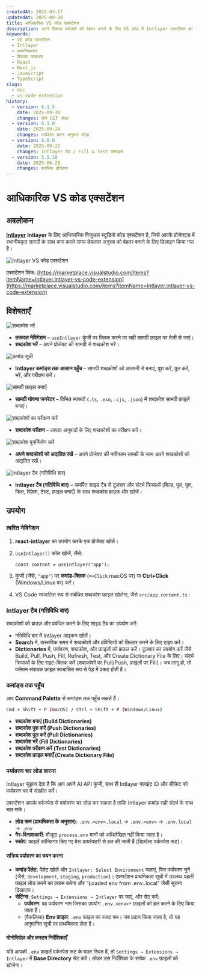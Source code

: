 ```yaml
---
createdAt: 2025-03-17
updatedAt: 2025-09-30
title: आधिकारिक VS कोड एक्सटेंशन
description: अपने विकास वर्कफ़्लो को बेहतर बनाने के लिए VS कोड में Intlayer एक्सटेंशन का उपयोग कैसे करें, यह जानें। स्थानीयकृत सामग्री के बीच तेजी से नेविगेट करें और अपनी शब्दकोशों का कुशलतापूर्वक प्रबंधन करें।
keywords:
  - VS कोड एक्सटेंशन
  - Intlayer
  - स्थानीयकरण
  - विकास उपकरण
  - React
  - Next.js
  - JavaScript
  - TypeScript
slugs:
  - doc
  - vs-code-extension
history:
  - version: 6.1.5
    date: 2025-09-30
    changes: डेमो GIF जोड़ा
  - version: 6.1.0
    date: 2025-09-24
    changes: पर्यावरण चयन अनुभाग जोड़ा
  - version: 6.0.0
    date: 2025-09-22
    changes: Intlayer टैब / Fill & Test कमांड्स
  - version: 5.5.10
    date: 2025-06-29
    changes: प्रारंभिक इतिहास
---
```


# आधिकारिक VS कोड एक्सटेंशन

## अवलोकन

[**Intlayer**](https://marketplace.visualstudio.com/items?itemName=Intlayer.intlayer-vs-code-extension) **Intlayer** के लिए आधिकारिक विजुअल स्टूडियो कोड एक्सटेंशन है, जिसे आपके प्रोजेक्ट्स में स्थानीयकृत सामग्री के साथ काम करते समय डेवलपर अनुभव को बेहतर बनाने के लिए डिज़ाइन किया गया है।

![Intlayer VS कोड एक्सटेंशन](https://github.com/aymericzip/intlayer/blob/main/docs/assets/vs_code_extension_demo.gif?raw=true)

एक्सटेंशन लिंक: [https://marketplace.visualstudio.com/items?itemName=Intlayer.intlayer-vs-code-extension](https://marketplace.visualstudio.com/items?itemName=Intlayer.intlayer-vs-code-extension)

## विशेषताएँ

![शब्दकोश भरें](https://github.com/aymericzip/intlayer-vs-code-extension/blob/master/assets/vscode_extention_fill_active_dictionary.gif?raw=true)

- **तत्काल नेविगेशन** – `useIntlayer` कुंजी पर क्लिक करने पर सही सामग्री फ़ाइल पर तेजी से जाएं।
- **शब्दकोश भरें** – अपने प्रोजेक्ट की सामग्री से शब्दकोश भरें।

![कमांड सूची](https://github.com/aymericzip/intlayer-vs-code-extension/blob/master/assets/vscode_extention_list_commands.gif?raw=true)

- **Intlayer कमांड्स तक आसान पहुँच** – सामग्री शब्दकोशों को आसानी से बनाएं, पुश करें, पुल करें, भरें, और परीक्षण करें।

![सामग्री फ़ाइल बनाएँ](https://github.com/aymericzip/intlayer-vs-code-extension/blob/master/assets/vscode_extention_create_content_file.gif?raw=true)

- **सामग्री घोषणा जनरेटर** – विभिन्न स्वरूपों (`.ts`, `.esm`, `.cjs`, `.json`) में शब्दकोश सामग्री फ़ाइलें बनाएं।

![शब्दकोशों का परीक्षण करें](https://github.com/aymericzip/intlayer-vs-code-extension/blob/master/assets/vscode_extention_test_missing_dictionary.gif?raw=true)

- **शब्दकोश परीक्षण** – लापता अनुवादों के लिए शब्दकोशों का परीक्षण करें।

![शब्दकोश पुनर्निर्माण करें](https://github.com/aymericzip/intlayer-vs-code-extension/blob/master/assets/vscode_extention_rebuild_dictionary.gif?raw=true)

- **अपने शब्दकोशों को अद्यतित रखें** – अपने प्रोजेक्ट की नवीनतम सामग्री के साथ अपने शब्दकोशों को अद्यतित रखें।

![Intlayer टैब (गतिविधि बार)](https://github.com/aymericzip/intlayer-vs-code-extension/blob/master/assets/vscode_extention_search_dictionary.gif?raw=true)

- **Intlayer टैब (गतिविधि बार)** – समर्पित साइड टैब से टूलबार और संदर्भ क्रियाओं (बिल्ड, पुल, पुश, फिल, रिफ्रेश, टेस्ट, फ़ाइल बनाएँ) के साथ शब्दकोश ब्राउज़ और खोजें।

## उपयोग

### त्वरित नेविगेशन

1. **react-intlayer** का उपयोग करके एक प्रोजेक्ट खोलें।
2. `useIntlayer()` कॉल खोजें, जैसे:

   ```tsx
   const content = useIntlayer("app");
   ```

3. कुंजी (जैसे, `"app"`) पर **कमांड-क्लिक** (`⌘+Click` macOS पर) या **Ctrl+Click** (Windows/Linux पर) करें।
4. VS Code स्वचालित रूप से संबंधित शब्दकोश फ़ाइल खोलेगा, जैसे `src/app.content.ts`।

### Intlayer टैब (गतिविधि बार)

शब्दकोशों को ब्राउज़ और प्रबंधित करने के लिए साइड टैब का उपयोग करें:

- गतिविधि बार में Intlayer आइकन खोलें।
- **Search** में, वास्तविक समय में शब्दकोशों और प्रविष्टियों को फ़िल्टर करने के लिए टाइप करें।
- **Dictionaries** में, पर्यावरण, शब्दकोश, और फ़ाइलों को ब्राउज़ करें। टूलबार का उपयोग करें जैसे Build, Pull, Push, Fill, Refresh, Test, और Create Dictionary File के लिए। संदर्भ क्रियाओं के लिए राइट-क्लिक करें (शब्दकोशों पर Pull/Push, फ़ाइलों पर Fill)। जब लागू हो, तो वर्तमान संपादक फ़ाइल स्वचालित रूप से पेड़ में प्रकट होती है।

### कमांड्स तक पहुँच

आप **Command Palette** से कमांड्स तक पहुँच सकते हैं।

```sh
Cmd + Shift + P (macOS) / Ctrl + Shift + P (Windows/Linux)
```

- **शब्दकोश बनाएं (Build Dictionaries)**
- **शब्दकोश पुश करें (Push Dictionaries)**
- **शब्दकोश पुल करें (Pull Dictionaries)**
- **शब्दकोश भरें (Fill Dictionaries)**
- **शब्दकोश परीक्षण करें (Test Dictionaries)**
- **शब्दकोश फ़ाइल बनाएँ (Create Dictionary File)**

### पर्यावरण चर लोड करना

Intlayer सुझाव देता है कि आप अपने AI API कुंजी, साथ ही Intlayer क्लाइंट ID और सीक्रेट को पर्यावरण चर में संग्रहीत करें।

एक्सटेंशन आपके वर्कस्पेस से पर्यावरण चर लोड कर सकता है ताकि Intlayer कमांड सही संदर्भ के साथ चल सकें।

- **लोड क्रम (प्राथमिकता के अनुसार)**: `.env.<env>.local` → `.env.<env>` → `.env.local` → `.env`
- **गैर-विनाशकारी**: मौजूदा `process.env` मानों को अधिलेखित नहीं किया जाता है।
- **स्कोप**: फ़ाइलें कॉन्फ़िगर किए गए बेस डायरेक्टरी से हल की जाती हैं (डिफ़ॉल्ट वर्कस्पेस रूट)।

#### सक्रिय पर्यावरण का चयन करना

- **कमांड पैलेट**: पैलेट खोलें और `Intlayer: Select Environment` चलाएं, फिर पर्यावरण चुनें (जैसे, `development`, `staging`, `production`)। एक्सटेंशन प्राथमिकता सूची में उपलब्ध पहली फ़ाइल लोड करने का प्रयास करेगा और “Loaded env from .env.<env>.local” जैसी सूचना दिखाएगा।
- **सेटिंग्स**: `Settings → Extensions → Intlayer` पर जाएं, और सेट करें:
  - **पर्यावरण**: वह पर्यावरण नाम जिसका उपयोग `.env.<env>*` फ़ाइलों को हल करने के लिए किया जाता है।
  - (वैकल्पिक) **Env फ़ाइल**: `.env` फ़ाइल का स्पष्ट पथ। जब प्रदान किया जाता है, तो यह अनुमानित सूची पर प्राथमिकता लेता है।

#### मोनोरिपोज़ और कस्टम निर्देशिकाएँ

यदि आपकी `.env` फ़ाइलें वर्कस्पेस रूट के बाहर स्थित हैं, तो `Settings → Extensions → Intlayer` में **Base Directory** सेट करें। लोडर उस निर्देशिका के सापेक्ष `.env` फ़ाइलों को खोजेगा।
